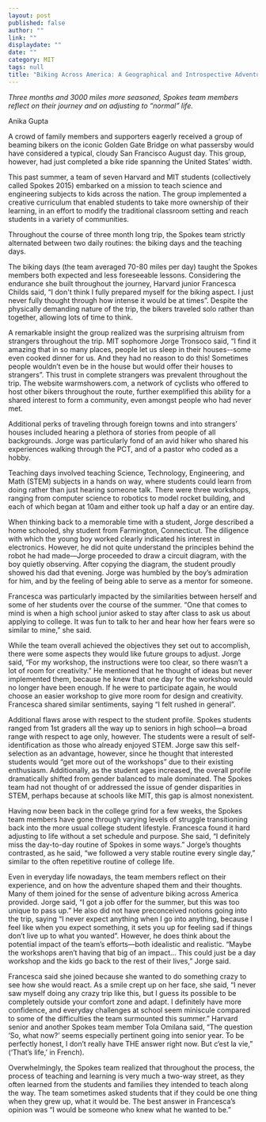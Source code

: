 ```yaml
---
layout: post
published: false
author: ""
link: ""
displaydate: ""
date: ""
category: MIT
tags: null
title: "Biking Across America: A Geographical and Introspective Adventure"
---
```


_Three months and 3000 miles more seasoned, Spokes team members reflect on their journey and on adjusting to “normal” life._

Anika Gupta

A crowd of family members and supporters eagerly received a group of beaming bikers on the iconic Golden Gate Bridge on what passersby would have considered a typical, cloudy San Francisco August day. This group, however, had just completed a bike ride spanning the United States’ width.

This past summer, a team of seven Harvard and MIT students (collectively called Spokes 2015) embarked on a mission to teach science and engineering subjects to kids across the nation. The group implemented a creative curriculum that enabled students to take more ownership of their learning, in an effort to modify the traditional classroom setting and reach students in a variety of communities.

Throughout the course of three month long trip, the Spokes team strictly alternated between two daily routines: the biking days and the teaching days.

The biking days (the team averaged 70-80 miles per day) taught the Spokes members both expected and less foreseeable lessons.  Considering the endurance she built throughout the journey, Harvard junior Francesca Childs said, “I don't think I fully prepared myself for the biking aspect. I just never fully thought through how intense it would be at times”. Despite the physically demanding nature of the trip, the bikers traveled solo rather than together, allowing lots of time to think.

A remarkable insight the group realized was the surprising altruism from strangers throughout the trip. MIT sophomore Jorge Tronsoco said, “I find it amazing that in so many places, people let us sleep in their houses--some even cooked dinner for us. And they had no reason to do this! Sometimes people wouldn’t even be in the house but would offer their houses to strangers”. This trust in complete strangers was prevalent throughout the trip. The website warmshowers.com, a network of cyclists who offered to host other bikers throughout the route, further exemplified this ability for a shared interest to form a community, even amongst people who had never met.

Additional perks of traveling through foreign towns and into strangers’ houses included hearing a plethora of stories from people of all backgrounds. Jorge was particularly fond of an avid hiker who shared his experiences walking through the PCT, and of a pastor who coded as a hobby.

Teaching days involved teaching Science, Technology, Engineering, and Math (STEM) subjects in a hands on way, where students could learn from doing rather than just hearing someone talk. There were three workshops, ranging from computer science to robotics to model rocket building, and each of which began at 10am and either took up half a day or an entire day.

When thinking back to a memorable time with a student, Jorge described a home schooled, shy student from Farmington, Connecticut. The diligence with which the young boy worked clearly indicated his interest in electronics. However, he did not quite understand the principles behind the robot he had made—Jorge proceeded to draw a circuit diagram, with the boy quietly observing. After copying the diagram, the student proudly showed his dad that evening. Jorge was humbled by the boy’s admiration for him, and by the feeling of being able to serve as a mentor for someone.

Francesca was particularly impacted by the similarities between herself and some of her students over the course of the summer. “One that comes to mind is when a high school junior asked to stay after class to ask us about applying to college. It was fun to talk to her and hear how her fears were so similar to mine,” she said.

While the team overall achieved the objectives they set out to accomplish, there were some aspects they would like future groups to adjust. Jorge said, “For my workshop, the instructions were too clear, so there wasn’t a lot of room for creativity.” He mentioned that he thought of ideas but never implemented them, because he knew that one day for the workshop would no longer have been enough. If he were to participate again, he would choose an easier workshop to give more room for design and creativity. Francesca shared similar sentiments, saying “I felt rushed in general”. 

Additional flaws arose with respect to the student profile. Spokes students ranged from 1st graders all the way up to seniors in high school—a broad range with respect to age only, however. The students were a result of self-identification as those who already enjoyed STEM. Jorge saw this self-selection as an advantage, however, since he thought that interested students would “get more out of the workshops” due to their existing enthusiasm. Additionally, as the student ages increased, the overall profile dramatically shifted from gender balanced to male dominated. The Spokes team had not thought of or addressed the issue of gender disparities in STEM, perhaps because at schools like MIT, this gap is almost nonexistent.

Having now been back in the college grind for a few weeks, the Spokes team members have gone through varying levels of struggle transitioning back into the more usual college student lifestyle. Francesca found it hard adjusting to life without a set schedule and purpose. She said, “I definitely miss the day-to-day routine of Spokes in some ways.” Jorge’s thoughts contrasted, as he said, “we followed a very stable routine every single day,” similar to the often repetitive routine of college life.

Even in everyday life nowadays, the team members reflect on their experience, and on how the adventure shaped them and their thoughts. Many of them joined for the sense of adventure biking across America provided. Jorge said, “I got a job offer for the summer, but this was too unique to pass up.” He also did not have preconceived notions going into the trip, saying “I never expect anything when I go into anything, because I feel like when you expect something, it sets you up for feeling sad if things don’t live up to what you wanted”. However, he does think about the potential impact of the team’s efforts—both idealistic and realistic. “Maybe the workshops aren’t having that big of an impact… This could just be a day workshop and the kids go back to the rest of their lives,” Jorge said.

Francesca said she joined because she wanted to do something crazy to see how she would react. As a smile crept up on her face, she said, “I never saw myself doing any crazy trip like this, but I guess its possible to be completely outside your comfort zone and adapt. I definitely have more confidence, and everyday challenges at school seem miniscule compared to some of the difficulties the team surmounted this summer.” Harvard senior and another Spokes team member Tola Omilana said, “The question ‘So, what now?’ seems especially pertinent going into senior year. To be perfectly honest, I don’t really have THE answer right now. But c’est la vie,” (‘That’s life,’ in French).

Overwhelmingly, the Spokes team realized that throughout the process, the process of teaching and learning is very much a two-way street, as they often learned from the students and families they intended to teach along the way. The team sometimes asked students that if they could be one thing when they grew up, what it would be. The best answer in Francesca’s opinion was “I would be someone who knew what he wanted to be.”
